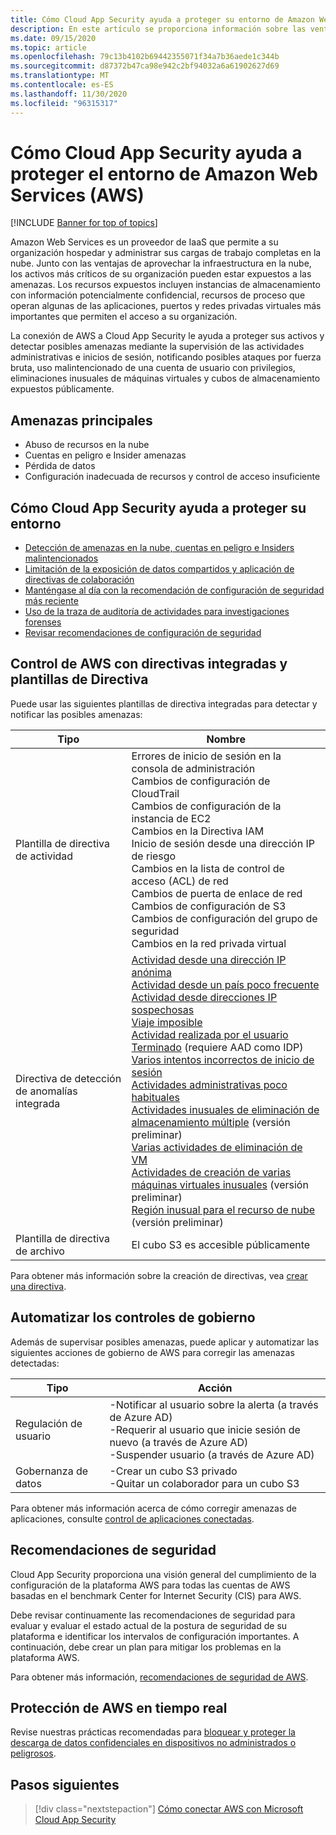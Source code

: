 ```yaml
---
title: Cómo Cloud App Security ayuda a proteger su entorno de Amazon Web Services
description: En este artículo se proporciona información sobre las ventajas de conectar la aplicación AWS a Cloud App Security mediante el conector de API para la visibilidad y el control del uso.
ms.date: 09/15/2020
ms.topic: article
ms.openlocfilehash: 79c13b4102b69442355071f34a7b36aede1c344b
ms.sourcegitcommit: d87372b47ca98e942c2bf94032a6a61902627d69
ms.translationtype: MT
ms.contentlocale: es-ES
ms.lasthandoff: 11/30/2020
ms.locfileid: "96315317"
---
```

# <a name="how-cloud-app-security-helps-protect-your-amazon-web-services-aws-environment"></a>Cómo Cloud App Security ayuda a proteger el entorno de Amazon Web Services (AWS)

[!INCLUDE [Banner for top of topics](includes/banner.md)]

Amazon Web Services es un proveedor de IaaS que permite a su organización hospedar y administrar sus cargas de trabajo completas en la nube. Junto con las ventajas de aprovechar la infraestructura en la nube, los activos más críticos de su organización pueden estar expuestos a las amenazas. Los recursos expuestos incluyen instancias de almacenamiento con información potencialmente confidencial, recursos de proceso que operan algunas de las aplicaciones, puertos y redes privadas virtuales más importantes que permiten el acceso a su organización.

La conexión de AWS a Cloud App Security le ayuda a proteger sus activos y detectar posibles amenazas mediante la supervisión de las actividades administrativas e inicios de sesión, notificando posibles ataques por fuerza bruta, uso malintencionado de una cuenta de usuario con privilegios, eliminaciones inusuales de máquinas virtuales y cubos de almacenamiento expuestos públicamente.

## <a name="main-threats"></a>Amenazas principales

- Abuso de recursos en la nube
- Cuentas en peligro e Insider amenazas
- Pérdida de datos
- Configuración inadecuada de recursos y control de acceso insuficiente

## <a name="how-cloud-app-security-helps-to-protect-your-environment"></a>Cómo Cloud App Security ayuda a proteger su entorno

- [Detección de amenazas en la nube, cuentas en peligro e Insiders malintencionados](best-practices.md#detect-cloud-threats-compromised-accounts-malicious-insiders-and-ransomware)
- [Limitación de la exposición de datos compartidos y aplicación de directivas de colaboración](best-practices.md#limit-exposure-of-shared-data-and-enforce-collaboration-policies)
- [Manténgase al día con la recomendación de configuración de seguridad más reciente](security-config-aws.md)
- [Uso de la traza de auditoría de actividades para investigaciones forenses](best-practices.md#use-the-audit-trail-of-activities-for-forensic-investigations)
- [Revisar recomendaciones de configuración de seguridad](security-config-aws.md)

## <a name="control-aws-with-built-in-policies-and-policy-templates"></a>Control de AWS con directivas integradas y plantillas de Directiva

Puede usar las siguientes plantillas de directiva integradas para detectar y notificar las posibles amenazas:

| Tipo | Nombre |
| ---- | ---- |
| Plantilla de directiva de actividad | Errores de inicio de sesión en la consola de administración<br />Cambios de configuración de CloudTrail<br />Cambios de configuración de la instancia de EC2<br />Cambios en la Directiva IAM<br />Inicio de sesión desde una dirección IP de riesgo<br />Cambios en la lista de control de acceso (ACL) de red<br />Cambios de puerta de enlace de red<br />Cambios de configuración de S3<br />Cambios de configuración del grupo de seguridad<br />Cambios en la red privada virtual |
| Directiva de detección de anomalías integrada | [Actividad desde una dirección IP anónima](anomaly-detection-policy.md#activity-from-anonymous-ip-addresses)<br />[Actividad desde un país poco frecuente](anomaly-detection-policy.md#activity-from-infrequent-country)<br />[Actividad desde direcciones IP sospechosas](anomaly-detection-policy.md#activity-from-suspicious-ip-addresses)<br />[Viaje imposible](anomaly-detection-policy.md#impossible-travel)<br />[Actividad realizada por el usuario Terminado](anomaly-detection-policy.md#activity-performed-by-terminated-user) (requiere AAD como IDP)<br />[Varios intentos incorrectos de inicio de sesión](anomaly-detection-policy.md#multiple-failed-login-attempts)<br />[Actividades administrativas poco habituales](anomaly-detection-policy.md#unusual-activities-by-user)<br />[Actividades inusuales de eliminación de almacenamiento múltiple](anomaly-detection-policy.md#unusual-activities-by-user) (versión preliminar)<br />[Varias actividades de eliminación de VM](anomaly-detection-policy.md#multiple-delete-vm-activities)<br />[Actividades de creación de varias máquinas virtuales inusuales](anomaly-detection-policy.md#unusual-activities-by-user) (versión preliminar)<br />[Región inusual para el recurso de nube](anomaly-detection-policy.md#unusual-activities-by-user) (versión preliminar) |
| Plantilla de directiva de archivo | El cubo S3 es accesible públicamente |

Para obtener más información sobre la creación de directivas, vea [crear una directiva](control-cloud-apps-with-policies.md#create-a-policy).

## <a name="automate-governance-controls"></a>Automatizar los controles de gobierno

Además de supervisar posibles amenazas, puede aplicar y automatizar las siguientes acciones de gobierno de AWS para corregir las amenazas detectadas:

| Tipo | Acción |
| ---- | ---- |
| Regulación de usuario | -Notificar al usuario sobre la alerta (a través de Azure AD)<br />-Requerir al usuario que inicie sesión de nuevo (a través de Azure AD)<br />-Suspender usuario (a través de Azure AD) |
| Gobernanza de datos | -Crear un cubo S3 privado<br />-Quitar un colaborador para un cubo S3 |

Para obtener más información acerca de cómo corregir amenazas de aplicaciones, consulte [control de aplicaciones conectadas](governance-actions.md).

## <a name="security-recommendations"></a>Recomendaciones de seguridad

Cloud App Security proporciona una visión general del cumplimiento de la configuración de la plataforma AWS para todas las cuentas de AWS basadas en el benchmark Center for Internet Security (CIS) para AWS.

Debe revisar continuamente las recomendaciones de seguridad para evaluar y evaluar el estado actual de la postura de seguridad de su plataforma e identificar los intervalos de configuración importantes. A continuación, debe crear un plan para mitigar los problemas en la plataforma AWS.

Para obtener más información, [recomendaciones de seguridad de AWS](security-config-aws.md).

## <a name="protect-aws-in-real-time"></a>Protección de AWS en tiempo real

Revise nuestras prácticas recomendadas para [bloquear y proteger la descarga de datos confidenciales en dispositivos no administrados o peligrosos](best-practices.md#block-and-protect-download-of-sensitive-data-to-unmanaged-or-risky-devices).

## <a name="next-steps"></a>Pasos siguientes

> [!div class="nextstepaction"]
> [Cómo conectar AWS con Microsoft Cloud App Security](connect-aws-to-microsoft-cloud-app-security.md)
